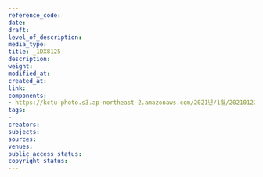 ```yaml
---
reference_code: 
date: 
draft: 
level_of_description: 
media_type: 
title: _1DX8125
description: 
weight: 
modified_at: 
created_at: 
link: 
components:
- https://kctu-photo.s3.ap-northeast-2.amazonaws.com/2021년/1월/20210122_김진숙+보도행진+희망뚜벅이+20일차/_1DX8125.jpg
tags:
- 
creators: 
subjects: 
sources: 
venues: 
public_access_status: 
copyright_status: 
---
```

